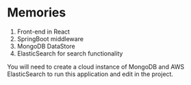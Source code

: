 # Memories

1. Front-end in React
2. SpringBoot middleware 
3. MongoDB DataStore
4. ElasticSearch for search functionality

You will need to create a cloud instance of MongoDB and AWS ElasticSearch to run this application and edit in the project.
